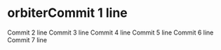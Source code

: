 # orbiterCommit 1 line
Commit 2 line
Commit 3 line
Commit 4 line
Commit 5 line
Commit 6 line
Commit 7 line
